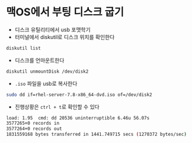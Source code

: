 # 맥OS에서 부팅 디스크 굽기

- 디스크 유틸리티에서 usb 포맷학기
- 터미널에서 diskutil로 디스크 위치를 확인한다

```bash
diskutil list
```

- 디스크를 언마운트한다

```bash
diskutil unmountDisk /dev/disk2
```

- `.iso` 파일을 usb로 복사한다

```bash
sudo dd if=rhel-server-7.8-x86_64-dvd.iso of=/dev/disk2
```

- 진행상황은 `ctrl + t`로 확인할 수 있다

```bash
load: 1.95  cmd: dd 20536 uninterruptible 6.46u 56.07s
3577265+0 records in
3577264+0 records out
1831559168 bytes transferred in 1441.749715 secs (1270372 bytes/sec)
```